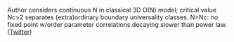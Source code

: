 
Author considers continuous N in classical 3D O(N) model; critical value Nc&gt;2 separates (extra)ordinary boundary universality classes. N&gt;Nc: no fixed point w/order parameter correlations decaying slower than power law. ([Twitter](https://twitter.com/JoshuahHeath/status/1305515563146506248))

